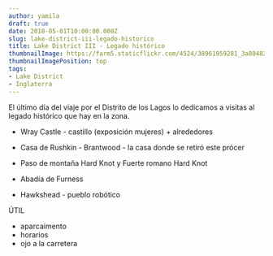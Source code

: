 ```yaml
---
author: yamila
draft: true
date: 2018-05-01T10:00:00.000Z
slug: lake-district-iii-legado-historico
title: Lake District III - Legado histórico
thumbnailImage: https://farm5.staticflickr.com/4524/38961959281_3a80482ee5_c.jpg
thumbnailImagePosition: top
tags:
- Lake District
- Inglaterra
---
```


El último día del viaje por el Distrito de los Lagos lo dedicamos a visitas al legado histórico que hay en la zona.

- Wray Castle - castillo (exposición mujeres) + alrededores
- Casa de Rushkin - Brantwood - la casa donde se retiró este prócer
- Paso de montaña Hard Knot y Fuerte romano Hard Knot
- Abadía de Furness

- Hawkshead - pueblo robótico

ÚTIL
- aparcaimento
- horarios
- ojo a la carretera
